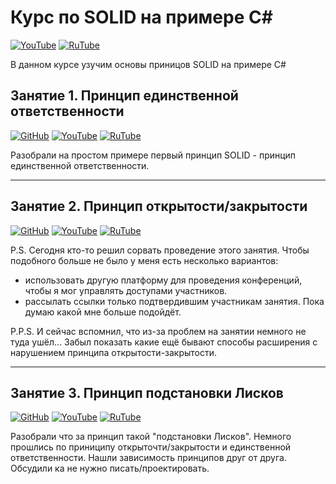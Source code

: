 # Курс по SOLID на примере C#

[![YouTube](https://img.shields.io/badge/YouTube-%23FF0000.svg?style=for-the-badge&logo=YouTube&logoColor=white)](https://youtube.com/playlist?list=PLBXnHSmq7po9GVc1ANXGQP-bdlHuAa1OO) [![RuTube](https://img.shields.io/badge/RuTube-000000?style=for-the-badge&logo=rutube&logoColor=white)](https://rutube.ru/plst/234911)

В данном курсе узучим основы приницов SOLID на примере C#

## Занятие 1. Принцип единственной ответственности

[![GitHub](https://img.shields.io/badge/github-%23121011.svg?style=for-the-badge&logo=github&logoColor=white)](https://github.com/StarIT-AnSt/SingleResponsibilityPrinciple.git) [![YouTube](https://img.shields.io/badge/YouTube-%23FF0000.svg?style=for-the-badge&logo=YouTube&logoColor=white)](https://youtu.be/jg8CWtDkLg8) [![RuTube](https://img.shields.io/badge/RuTube-000000?style=for-the-badge&logo=rutube&logoColor=white)](https://rutube.ru/video/fa3a3a924ca0d26c09f8324c28604036/)

Разобрали на простом примере первый принцип SOLID - принцип единственной ответственности.

***

## Занятие 2. Принцип открытости/закрытости

[![GitHub](https://img.shields.io/badge/github-%23121011.svg?style=for-the-badge&logo=github&logoColor=white)](https://github.com/StarIT-AnSt/OpenClosedPrinciple.git) [![YouTube](https://img.shields.io/badge/YouTube-%23FF0000.svg?style=for-the-badge&logo=YouTube&logoColor=white)](https://youtu.be/Zp8SOArmVxs) [![RuTube](https://img.shields.io/badge/RuTube-000000?style=for-the-badge&logo=rutube&logoColor=white)]()

P.S. Сегодня кто-то решил сорвать проведение этого занятия. Чтобы подобного больше не было у меня есть несколько вариантов:
- использовать другую платформу для проведения конференций, чтобы я мог управлять доступами участников.
- рассылать ссылки только подтвердившим участникам занятия.
Пока думаю какой мне больше подойдёт.

P.P.S. И сейчас вспомнил, что из-за проблем на занятии немного не туда ушёл... Забыл показать какие ещё бывают способы расширения с нарушением принципа открытости-закрытости.

***

## Занятие 3. Принцип подстановки Лисков

[![GitHub](https://img.shields.io/badge/github-%23121011.svg?style=for-the-badge&logo=github&logoColor=white)](https://github.com/StarIT-AnSt/LiskovSubstitutionPrinciple.git) [![YouTube](https://img.shields.io/badge/YouTube-%23FF0000.svg?style=for-the-badge&logo=YouTube&logoColor=white)](https://youtu.be/QzKyoYbeg8Y) [![RuTube](https://img.shields.io/badge/RuTube-000000?style=for-the-badge&logo=rutube&logoColor=white)]()

Разобрали что за принцип такой "подстановки Лисков". Немного прошлись по приниципу открыточти/закрытости и единственной ответственности. Нашли зависимость принципов друг от друга. Обсудили ка не нужно писать/проектировать.
